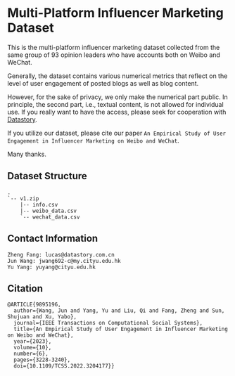 # Multi-Platform Influencer Marketing Dataset

This is the multi-platform influencer marketing dataset collected from the same group of 93 opinion leaders who have accounts both on Weibo and WeChat.

Generally, the dataset contains various numerical metrics that reflect on the level of user engagement of posted blogs as well as blog content.

However, for the sake of privacy, we only make the numerical part public.
In principle, the second part, i.e., textual content, is not allowed for individual use.
If you really want to have the access, please seek for cooperation with [Datastory](https://www.datastory.com.cn/).

If you utilize our dataset, please cite our paper `An Empirical Study of User Engagement in Influencer Marketing on Weibo and WeChat`.

Many thanks.

## Dataset Structure
```
.
`-- v1.zip
    |-- info.csv
    |-- weibo_data.csv
    `-- wechat_data.csv
```

## Contact Information
```
Zheng Fang: lucas@datastory.com.cn
Jun Wang: jwang692-c@my.cityu.edu.hk
Yu Yang: yuyang@cityu.edu.hk
```

## Citation
```
@ARTICLE{9895196,
  author={Wang, Jun and Yang, Yu and Liu, Qi and Fang, Zheng and Sun, Shujuan and Xu, Yabo},
  journal={IEEE Transactions on Computational Social Systems}, 
  title={An Empirical Study of User Engagement in Influencer Marketing on Weibo and WeChat}, 
  year={2023},
  volume={10},
  number={6},
  pages={3228-3240},
  doi={10.1109/TCSS.2022.3204177}}
```